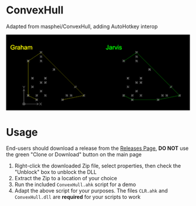 ConvexHull
==========

Adapted from masphei/ConvexHull, adding AutoHotkey interop

![Results](/Results.PNG)

# Usage
End-users should download a release from the [Releases Page](https://github.com/evilC/ConvexHull/releases), **DO NOT** use the green "Clone or Download" button on the main page
1. Right-click the downloaded Zip file, select properties, then check the "Unblock" box to unblock the DLL
1. Extract the Zip to a location of your choice
1. Run the included `ConvexHull.ahk` script for a demo
1. Adapt the above script for your purposes. The files `CLR.ahk` and `ConvexHull.dll` are **required** for your scripts to work
